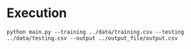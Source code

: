 # Execution
```shell
python main.py --training ../data/training.csv --testing ../data/testing.csv --output ../output_file/output.csv

```
